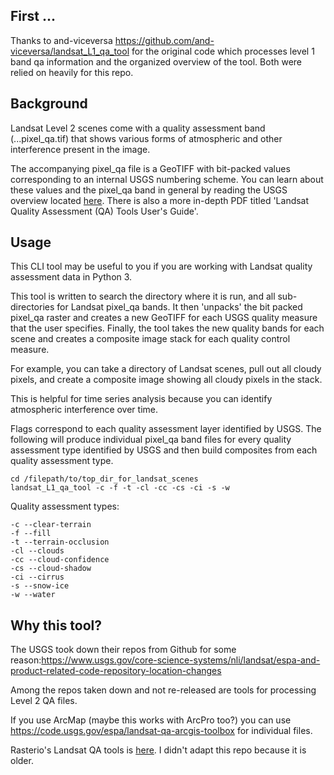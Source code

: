 
## First ...
Thanks to and-viceversa https://github.com/and-viceversa/landsat_L1_qa_tool for the original code which processes level 1 band qa information and the organized overview of the tool. Both were relied on heavily for this repo.

## Background

Landsat Level 2 scenes come with a quality assessment band (...pixel_qa.tif) that shows various forms of atmospheric and other interference present in the image.

The accompanying pixel_qa file is a GeoTIFF with bit-packed values corresponding to an internal USGS numbering scheme. You can learn about these values and the pixel_qa band in general by reading the USGS overview located [here](https://prd-wret.s3.us-west-2.amazonaws.com/assets/palladium/production/atoms/files/LSDS-1368_L8_C1-LandSurfaceReflectanceCode-LASRC_ProductGuide-v3.pdf). There is also a more in-depth PDF titled 'Landsat Quality Assessment (QA) Tools User's Guide'.

## Usage

This CLI tool may be useful to you if you are working with Landsat quality assessment data in Python 3.

This tool is written to search the directory where it is run, and all sub-directories for Landsat pixel_qa bands. It then 'unpacks' the bit packed pixel_qa raster and creates a new GeoTIFF for each USGS quality measure that the user specifies. Finally, the tool takes the new quality bands for each scene and creates a composite image stack for each quality control measure.

For example, you can take a directory of Landsat scenes, pull out all cloudy pixels, and create a composite image showing all cloudy pixels in the stack.

This is helpful for time series analysis because you can identify atmospheric interference over time.

Flags correspond to each quality assessment layer identified by USGS.
The following will produce individual pixel_qa band files for every quality assessment type identified by USGS and then build composites from each quality assessment type.

```commandline
cd /filepath/to/top_dir_for_landsat_scenes
landsat_L1_qa_tool -c -f -t -cl -cc -cs -ci -s -w
```

Quality assessment types:
```commandline
-c --clear-terrain
-f --fill
-t --terrain-occlusion
-cl --clouds
-cc --cloud-confidence
-cs --cloud-shadow
-ci --cirrus
-s --snow-ice
-w --water
```

## Why this tool?

The USGS took down their repos from Github for some reason:https://www.usgs.gov/core-science-systems/nli/landsat/espa-and-product-related-code-repository-location-changes

Among the repos taken down and not re-released are tools for processing Level 2 QA files.

If you use ArcMap (maybe this works with ArcPro too?) you can use https://code.usgs.gov/espa/landsat-qa-arcgis-toolbox for individual files.

Rasterio's Landsat QA tools is [here](https://github.com/mapbox/rio-l8qa). I didn't adapt this repo because it is older.
